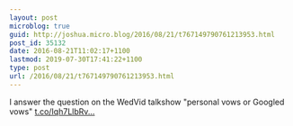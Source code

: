 ```yaml
---
layout: post
microblog: true
guid: http://joshua.micro.blog/2016/08/21/t767149790761213953.html
post_id: 35132
date: 2016-08-21T11:02:17+1100
lastmod: 2019-07-30T17:41:22+1100
type: post
url: /2016/08/21/t767149790761213953.html
---
```

I answer the question on the WedVid talkshow "personal vows or Googled vows" [t.co/Iqh7LlbRv...](https://t.co/Iqh7LlbRva)
